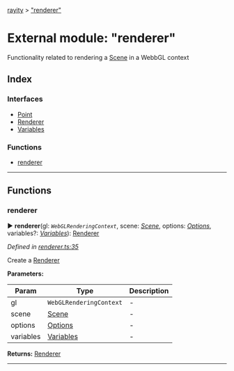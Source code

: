 [rayity](../README.md) > ["renderer"](../modules/_renderer_.md)



# External module: "renderer"


Functionality related to rendering a [Scene](../interfaces/_scene_.scene.md) in a WebbGL context

## Index

### Interfaces

* [Point](../interfaces/_renderer_.point.md)
* [Renderer](../interfaces/_renderer_.renderer.md)
* [Variables](../interfaces/_renderer_.variables.md)


### Functions

* [renderer](_renderer_.md#renderer-1)



---
## Functions
<a id="renderer-1"></a>

###  renderer

► **renderer**(gl: *`WebGLRenderingContext`*, scene: *[Scene](../interfaces/_scene_.scene.md)*, options: *[Options](../interfaces/_options_.options.md)*, variables?: *[Variables](../interfaces/_renderer_.variables.md)*): [Renderer](../interfaces/_renderer_.renderer.md)




*Defined in [renderer.ts:35](https://github.com/gribbet/rayity/blob/7a9144e/src/renderer.ts#L35)*



Create a [Renderer](../interfaces/_renderer_.renderer.md)


**Parameters:**

| Param | Type | Description |
| ------ | ------ | ------ |
| gl | `WebGLRenderingContext`   |  - |
| scene | [Scene](../interfaces/_scene_.scene.md)   |  - |
| options | [Options](../interfaces/_options_.options.md)   |  - |
| variables | [Variables](../interfaces/_renderer_.variables.md)   |  - |





**Returns:** [Renderer](../interfaces/_renderer_.renderer.md)





___


